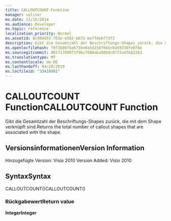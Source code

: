 ```yaml
---
title: CALLOUTCOUNT-Funktion
manager: soliver
ms.date: 11/16/2014
ms.audience: Developer
ms.topic: reference
localization_priority: Normal
ms.assetid: 0c984d53-763e-e502-b672-beffdebf73f3
description: Gibt die Gesamtzahl der Beschriftungs-Shapes zurück, die mit dem Shape verknüpft sind.
ms.openlocfilehash: f973886fba673be0a5d218f0bbc0a59338fe0f6e
ms.sourcegitcommit: 8657170d071f9bcf680aba50b9c07f2a4fb82283
ms.translationtype: MT
ms.contentlocale: de-DE
ms.lasthandoff: 04/28/2019
ms.locfileid: "33418981"
---
```

# <a name="calloutcount-function"></a><span data-ttu-id="952f2-103">CALLOUTCOUNT Function</span><span class="sxs-lookup"><span data-stu-id="952f2-103">CALLOUTCOUNT Function</span></span>

<span data-ttu-id="952f2-104">Gibt die Gesamtzahl der Beschriftungs-Shapes zurück, die mit dem Shape verknüpft sind.</span><span class="sxs-lookup"><span data-stu-id="952f2-104">Returns the total number of callout shapes that are associated with the shape.</span></span>
  
## <a name="version-information"></a><span data-ttu-id="952f2-105">Versionsinformationen</span><span class="sxs-lookup"><span data-stu-id="952f2-105">Version Information</span></span>

<span data-ttu-id="952f2-106">Hinzugefügte Version: Visio 2010
</span><span class="sxs-lookup"><span data-stu-id="952f2-106">Version Added: Visio 2010</span></span> 
  
## <a name="syntax"></a><span data-ttu-id="952f2-107">Syntax</span><span class="sxs-lookup"><span data-stu-id="952f2-107">Syntax</span></span>

<span data-ttu-id="952f2-108">CALLOUTCOUNT()</span><span class="sxs-lookup"><span data-stu-id="952f2-108">CALLOUTCOUNT()</span></span>
  
### <a name="return-value"></a><span data-ttu-id="952f2-109">Rückgabewert</span><span class="sxs-lookup"><span data-stu-id="952f2-109">Return value</span></span>

 <span data-ttu-id="952f2-110">**Integer**</span><span class="sxs-lookup"><span data-stu-id="952f2-110">**Integer**</span></span>
  

